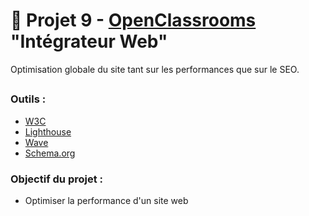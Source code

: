 # 📸 Projet 9 - [OpenClassrooms](https://openclassrooms.com/fr/) "Intégrateur Web"
Optimisation globale du site tant sur les performances que sur le SEO.

##
### Outils :
- [W3C](https://validator.w3.org/#validate_by_upload)
- [Lighthouse](https://chromewebstore.google.com/detail/blipmdconlkpinefehnmjammfjpmpbjk?hl=fr)
- [Wave](https://wave.webaim.org/)
- [Schema.org](https://schema.org/docs/documents.html)

### Objectif du projet :
- Optimiser la performance d'un site web